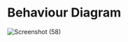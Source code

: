 # Behaviour Diagram 

![Screenshot (58)](https://user-images.githubusercontent.com/74306039/114972861-ea6c8780-9e9c-11eb-9221-b4941380e66d.png)

